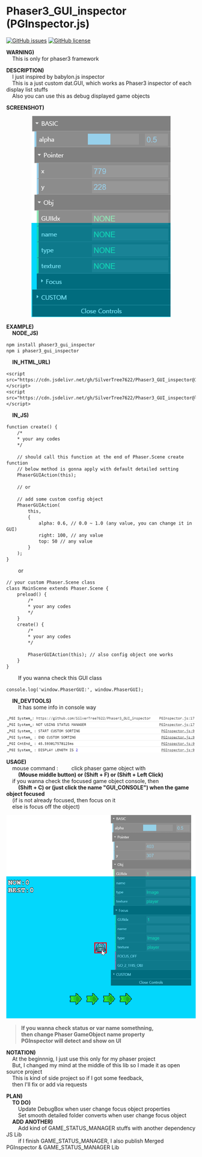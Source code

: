 
# Phaser3_GUI_inspector (PGInspector.js)

[![GitHub issues](https://img.shields.io/github/issues/SilverTree7622/Phaser3_GUI_inspector)](https://github.com/SilverTree7622/Phaser3_GUI_inspector/issues)
[![GitHub license](https://img.shields.io/github/license/SilverTree7622/Phaser3_GUI_inspector)](https://github.com/SilverTree7622/Phaser3_GUI_inspector/blob/master/LICENSE.md)

**WARNING)**\
&nbsp;&nbsp;&nbsp;&nbsp;This is only for phaser3 framework

**DESCRIPTION)**\
&nbsp;&nbsp;&nbsp;&nbsp;I just inspired by babylon.js inspector\
&nbsp;&nbsp;&nbsp;&nbsp;This is a just custom dat.GUI, which works as Phaser3 inspector of each display list stuffs \
&nbsp;&nbsp;&nbsp;&nbsp;Also you can use this as debug displayed game objects

**SCREENSHOT)**
<p align="center">
  <img src="./zReadmeSrc/capture_img.png">
</p>

**EXAMPLE)**\
&nbsp;&nbsp;&nbsp;&nbsp;**NODE_JS)**
	
	npm install phaser3_gui_inspector
	npm i phaser3_gui_inspector
	
&nbsp;&nbsp;&nbsp;&nbsp;**IN_HTML_URL)**
	
	<script src="https://cdn.jsdelivr.net/gh/SilverTree7622/Phaser3_GUI_inspector@1.1.0/dist/PGInspector.min.js"></script>
	<script src="https://cdn.jsdelivr.net/gh/SilverTree7622/Phaser3_GUI_inspector@latest/dist/PGInspector.min.js"></script>

&nbsp;&nbsp;&nbsp;&nbsp;**IN_JS)**

	function create() {
		/*
		* your any codes
		*/
		
		// should call this function at the end of Phaser.Scene create function
		// below method is gonna apply with default detailed setting
		PhaserGUIAction(this);
		
		// or
		
		// add some custom config object
		PhaserGUIAction(
			this,
			{
				alpha: 0.6, // 0.0 ~ 1.0 (any value, you can change it in GUI)
				right: 100, // any value
				top: 50 // any value
			}
		);
	}

&nbsp;&nbsp;&nbsp;&nbsp;&nbsp;&nbsp;&nbsp;&nbsp;or

	// your custom Phaser.Scene class
	class MainScene extends Phaser.Scene {
		preload() {
			/*
			* your any codes
			*/
		}
		create() {
			/*
			* your any codes
			*/
			
			PhaserGUIAction(this); // also config object one works
		}
	}

&nbsp;&nbsp;&nbsp;&nbsp;&nbsp;&nbsp;&nbsp;&nbsp;If you wanna check this GUI class

	console.log('window.PhaserGUI:', window.PhaserGUI);

&nbsp;&nbsp;&nbsp;&nbsp;**IN_DEVTOOLS)**\
&nbsp;&nbsp;&nbsp;&nbsp;&nbsp;&nbsp;&nbsp;&nbsp;It has some info in console way
	
<p align="center">
  <img src="./zReadmeSrc/capture_img2.PNG">
</p>

**USAGE)**\
&nbsp;&nbsp;&nbsp;&nbsp;mouse command :
&nbsp;&nbsp;&nbsp;&nbsp;&nbsp;&nbsp;&nbsp;&nbsp;click phaser game object with\
&nbsp;&nbsp;&nbsp;&nbsp;&nbsp;&nbsp;&nbsp;&nbsp;**(Mouse middle button) or (Shift + F) or (Shift + Left Click)**\
&nbsp;&nbsp;&nbsp;&nbsp;if you wanna check the focused game object console, then\
&nbsp;&nbsp;&nbsp;&nbsp;&nbsp;&nbsp;&nbsp;&nbsp;**(Shift + C) or (just click the name "GUI_CONSOLE") when the game object focused**\
&nbsp;&nbsp;&nbsp;&nbsp;(if is not already focused, then focus on it\
&nbsp;&nbsp;&nbsp;&nbsp;else is focus off the object)

![Capture_img](./zReadmeSrc/capture_gif.gif)

> **If you wanna check status or var name somethning,**\
> **then change Phaser GameObject name property**\
> **PGInspector will detect and show on UI**

**NOTATION)**\
&nbsp;&nbsp;&nbsp;&nbsp;At the beginnnig, I just use this only for my phaser project\
&nbsp;&nbsp;&nbsp;&nbsp;But, I changed my mind at the middle of this lib so I made it as open source project\
&nbsp;&nbsp;&nbsp;&nbsp;This is kind of side project so if I got some feedback,\
&nbsp;&nbsp;&nbsp;&nbsp;then I'll fix or add via requests
  
**PLAN)**\
&nbsp;&nbsp;&nbsp;&nbsp;**TO DO)**\
&nbsp;&nbsp;&nbsp;&nbsp;&nbsp;&nbsp;&nbsp;&nbsp;Update DebugBox when user change focus object properties\
&nbsp;&nbsp;&nbsp;&nbsp;&nbsp;&nbsp;&nbsp;&nbsp;Set smooth detailed folder converts when user change focus object\
&nbsp;&nbsp;&nbsp;&nbsp;**ADD ANOTHER)**\
&nbsp;&nbsp;&nbsp;&nbsp;&nbsp;&nbsp;&nbsp;&nbsp;Add kind of GAME_STATUS_MANAGER stuffs with another dependency JS Lib\
&nbsp;&nbsp;&nbsp;&nbsp;&nbsp;&nbsp;&nbsp;&nbsp;if I finish GAME_STATUS_MANAGER, I also publish Merged PGInspector & GAME_STATUS_MANAGER Lib
    
